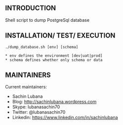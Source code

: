 INTRODUCTION
------------
 
Shell script to dump PostgreSql database


INSTALLATION/ TEST/ EXECUTION
-----------------------------
	
 	./dump_database.sh [env] [schema]
	
	* env defines the environment [dev|uat|prod]
	* schema defines whether only schema or data

 
MAINTAINERS
-----------

Current maintainers:
 * Sachin Lubana 
 * Blog: http://sachinlubana.wordpress.com
 * Skype: lubanasachin70
 * Twitter: @lubanasachin70
 * Linkedin: https://www.linkedin.com/in/sachinlubana


